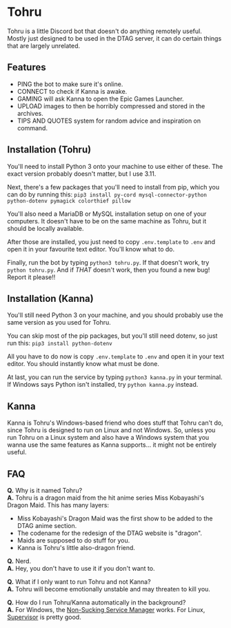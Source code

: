 # Tohru
Tohru is a little Discord bot that doesn't do anything remotely useful.  
Mostly just designed to be used in the DTAG server, it can do certain things that are largely unrelated.

## Features
  * PING the bot to make sure it's online.
  * CONNECT to check if Kanna is awake.
  * GAMING will ask Kanna to open the Epic Games Launcher.
  * UPLOAD images to then be horribly compressed and stored in the archives.
  * TIPS AND QUOTES system for random advice and inspiration on command.

## Installation (Tohru)
You'll need to install Python 3 onto your machine to use either of these. The exact version probably doesn't matter, but I use 3.11.

Next, there's a few packages that you'll need to install from pip, which you can do by running this: `pip3 install py-cord mysql-connector-python python-dotenv pymagick colorthief pillow`

You'll also need a MariaDB or MySQL installation setup on one of your computers. It doesn't have to be on the same machine as Tohru, but it should be locally available.

After those are installed, you just need to copy `.env.template` to `.env` and open it in your favourite text editor. You'll know what to do.

Finally, run the bot by typing `python3 tohru.py`. If that doesn't work, try `python tohru.py`. And if *THAT* doesn't work, then you found a new bug! Report it please!!

## Installation (Kanna)
You'll still need Python 3 on your machine, and you should probably use the same version as you used for Tohru.

You can skip most of the pip packages, but you'll still need dotenv, so just run this: `pip3 install python-dotenv`

All you have to do now is copy `.env.template` to `.env` and open it in your text editor. You should instantly know what must be done.

At last, you can run the service by typing `python3 kanna.py` in your terminal. If Windows says Python isn't installed, try `python kanna.py` instead.

## Kanna
Kanna is Tohru's Windows-based friend who does stuff that Tohru can't do, since Tohru is designed to run on Linux and not Windows.
So, unless you run Tohru on a Linux system and also have a Windows system that you wanna use the same features as Kanna supports... it might not be entirely useful.

## FAQ
**Q.** Why is it named Tohru?  
**A.** Tohru is a dragon maid from the hit anime series Miss Kobayashi's Dragon Maid. This has many layers:
  * Miss Kobayashi's Dragon Maid was the first show to be added to the DTAG anime section.
  * The codename for the redesign of the DTAG website is "dragon".
  * Maids are supposed to do stuff for you.
  * Kanna is Tohru's little also-dragon friend.

**Q.** Nerd.  
**A.** Hey, you don't have to use it if you don't want to.

**Q.** What if I only want to run Tohru and not Kanna?  
**A.** Tohru will become emotionally unstable and may threaten to kill you.

**Q.** How do I run Tohru/Kanna automatically in the background?  
**A.** For Windows, the [Non-Sucking Service Manager](http://nssm.cc/) works. For Linux, [Supervisor](http://supervisord.org/) is pretty good.
